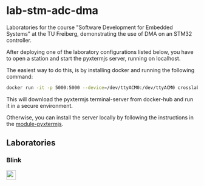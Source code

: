 # lab-stm-adc-dma
Laboratories for the course "Software Development for Embedded Systems" at the TU Freiberg, demonstrating the use of DMA on an STM32 controller.

After deploying one of the laboratory configurations listed below, you have to open a station and start the pyxtermjs server, running on localhost.

The easiest way to do this, is by installing docker and running the following command:

```bash
docker run -it -p 5000:5000 --device=/dev/ttyACM0:/dev/ttyACM0 crosslab/edrys_pyxtermjs_arduino:latest
```
This will download the pyxtermjs terminal-server from docker-hub and run it in a secure environment.

Otherwise, you can install the server locally by following the instructions in the [module-pyxtermjs](https://github.com/edrys-labs/module-pyxtermjs).


## Laboratories
### Blink
[<img src="https://img.shields.io/badge/%F0%9F%9A%80%20-%20Deploy%20Lab%20-%20light?style=plastic" height="25" />](https://edrys-labs.github.io/?/deploy/https://raw.githubusercontent.com/DM-3/lab-stm-adc-dma/main/laboratory/blink.yaml)
